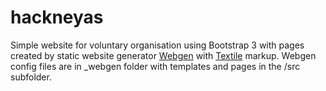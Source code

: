 # hackneyas
Simple website for voluntary organisation using Bootstrap 3 with pages created by static website generator [Webgen](https://webgen.gettalong.org/) with [Textile](http://www.redcloth.org) markup.
Webgen config files are in  \_webgen folder with templates and pages in the \/src subfolder. 
